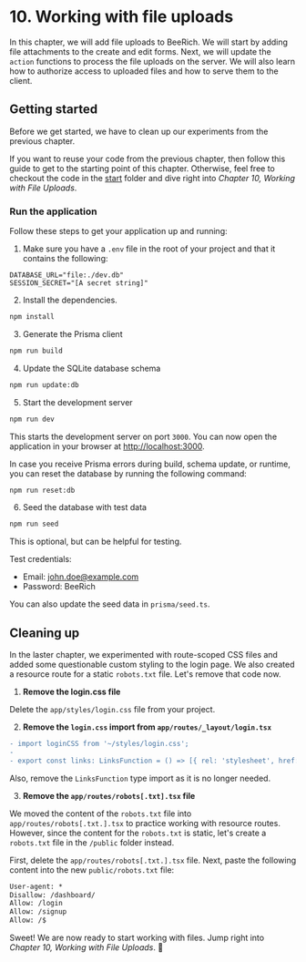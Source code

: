 # 10. Working with file uploads

In this chapter, we will add file uploads to BeeRich. We will start by adding file attachments to the create and edit forms. Next, we will update the `action` functions to process the file uploads on the server. We will also learn how to authorize access to uploaded files and how to serve them to the client.

## Getting started

Before we get started, we have to clean up our experiments from the previous chapter.

If you want to reuse your code from the previous chapter, then follow this guide to get to the starting point of this chapter. Otherwise, feel free to checkout the code in the [start](./start/) folder and dive right into _Chapter 10, Working with File Uploads_.

### Run the application

Follow these steps to get your application up and running:

1. Make sure you have a `.env` file in the root of your project and that it contains the following:

```text
DATABASE_URL="file:./dev.db"
SESSION_SECRET="[A secret string]"
```

2. Install the dependencies.

```bash
npm install
```

3. Generate the Prisma client

```bash
npm run build
```

4. Update the SQLite database schema

```bash
npm run update:db
```

5. Start the development server

```bash
npm run dev
```

This starts the development server on port `3000`. You can now open the application in your browser at [http://localhost:3000](http://localhost:3000).

In case you receive Prisma errors during build, schema update, or runtime, you can reset the database by running the following command:

```bash
npm run reset:db
```

6. Seed the database with test data

```bash
npm run seed
```

This is optional, but can be helpful for testing.

Test credentials:

- Email: john.doe@example.com
- Password: BeeRich

You can also update the seed data in `prisma/seed.ts`.

## Cleaning up

In the laster chapter, we experimented with route-scoped CSS files and added some questionable custom styling to the login page. We also created a resource route for a static `robots.txt` file. Let's remove that code now.

1. **Remove the login.css file**

Delete the `app/styles/login.css` file from your project.

2. **Remove the `login.css` import from `app/routes/_layout/login.tsx`**

```diff
- import loginCSS from '~/styles/login.css';
-
- export const links: LinksFunction = () => [{ rel: 'stylesheet', href: loginCSS }];
```

Also, remove the `LinksFunction` type import as it is no longer needed.

3. **Remove the `app/routes/robots[.txt].tsx` file**

We moved the content of the `robots.txt` file into `app/routes/robots[.txt.].tsx` to practice working with resource routes. However, since the content for the `robots.txt` is static, let's create a `robots.txt` file in the `/public` folder instead.

First, delete the `app/routes/robots[.txt.].tsx` file. Next, paste the following content into the new `public/robots.txt` file:

```txt
User-agent: *
Disallow: /dashboard/
Allow: /login
Allow: /signup
Allow: /$
```

Sweet! We are now ready to start working with files. Jump right into _Chapter 10, Working with File Uploads_. 🎉
